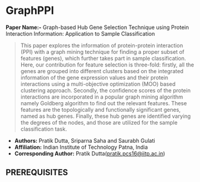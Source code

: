# GraphPPI


<b>Paper Name:-</b> Graph-based Hub Gene Selection Technique using Protein Interaction Information: Application to  Sample Classification
>This paper explores the information of protein-protein interaction (PPI) with a graph mining technique for finding a proper subset of features (genes), which further takes part in sample classification. Here, our contribution for feature selection is three-fold: firstly, all the genes are grouped into different clusters based on the integrated information of the gene expression values and their protein interactions using a multi-objective optimization (MOO) based clustering approach. Secondly, the confidence scores of the protein interactions are incorporated in a popular graph mining algorithm namely Goldberg algorithm to find out the relevant features. These features are the topologically and functionally significant genes, named as hub genes. Finally, these hub genes are identified varying the degrees of the nodes, and those are utilized for the sample classification task.


* <b>Authors:</b> Pratik Dutta, Sriparna Saha and Saurabh Gulati
* <b>Affiliation:</b> Indian Institute of Technology Patna, India
* <b>Corresponding Author:</b> Pratik Dutta(pratik.pcs16@iitp.ac.in)

## PREREQUISITES

